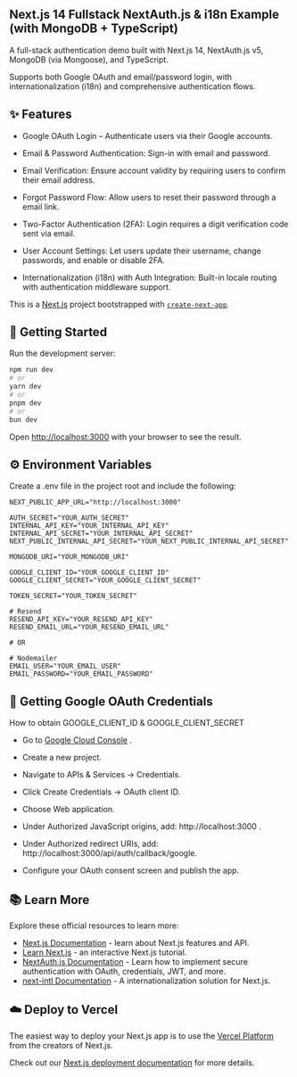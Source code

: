 ## Next.js 14 Fullstack NextAuth.js & i18n Example (with MongoDB + TypeScript)
A full-stack authentication demo built with Next.js 14, NextAuth.js v5, MongoDB (via Mongoose), and TypeScript.

Supports both Google OAuth and email/password login, with internationalization (i18n) and comprehensive authentication flows.

## ✨ Features
- Google OAuth Login – Authenticate users via their Google accounts.

- Email & Password Authentication: Sign-in with email and password.

- Email Verification: Ensure account validity by requiring users to confirm their email address.

- Forgot Password Flow: Allow users to reset their password through a email link.

- Two-Factor Authentication (2FA): Login requires a digit verification code sent via email.

- User Account Settings: Let users update their username, change passwords, and enable or disable 2FA.

- Internationalization (i18n) with Auth Integration: Built-in locale routing with authentication middleware support.

This is a [Next.js](https://nextjs.org/) project bootstrapped with [`create-next-app`](https://github.com/vercel/next.js/tree/canary/packages/create-next-app).

## 🚀 Getting Started

Run the development server:
```bash
npm run dev
# or
yarn dev
# or
pnpm dev
# or
bun dev
```

Open [http://localhost:3000](http://localhost:3000) with your browser to see the result.

## ⚙️ Environment Variables
Create a .env file in the project root and include the following:

```env
NEXT_PUBLIC_APP_URL="http://localhost:3000"

AUTH_SECRET="YOUR_AUTH_SECRET"
INTERNAL_API_KEY="YOUR_INTERNAL_API_KEY"
INTERNAL_API_SECRET="YOUR_INTERNAL_API_SECRET"
NEXT_PUBLIC_INTERNAL_API_SECRET="YOUR_NEXT_PUBLIC_INTERNAL_API_SECRET"

MONGODB_URI="YOUR_MONGODB_URI"

GOOGLE_CLIENT_ID="YOUR_GOOGLE_CLIENT_ID"
GOOGLE_CLIENT_SECRET="YOUR_GOOGLE_CLIENT_SECRET"

TOKEN_SECRET="YOUR_TOKEN_SECRET"

# Resend
RESEND_API_KEY="YOUR_RESEND_API_KEY"
RESEND_EMAIL_URL="YOUR_RESEND_EMAIL_URL"

# OR

# Nodemailer
EMAIL_USER="YOUR_EMAIL_USER"
EMAIL_PASSWORD="YOUR_EMAIL_PASSWORD"
```

## 🔐 Getting Google OAuth Credentials

How to obtain GOOGLE_CLIENT_ID & GOOGLE_CLIENT_SECRET

- Go to [Google Cloud Console](https://console.cloud.google.com/) .

- Create a new project.

- Navigate to APIs & Services → Credentials.
  
- Click Create Credentials → OAuth client ID.
  
- Choose Web application.

- Under Authorized JavaScript origins, add: http://localhost:3000 .

- Under Authorized redirect URIs, add: http://localhost:3000/api/auth/callback/google.

- Configure your OAuth consent screen and publish the app.

## 📚 Learn More

Explore these official resources to learn more:

- [Next.js Documentation](https://nextjs.org/docs) - learn about Next.js features and API.
- [Learn Next.js](https://nextjs.org/learn) - an interactive Next.js tutorial.
- [NextAuth.js Documentation](https://next-auth.js.org) - Learn how to implement secure authentication with OAuth, credentials, JWT, and more.
- [next-intl Documentation](https://next-intl.dev) - A internationalization solution for Next.js.

## ☁️ Deploy to Vercel

The easiest way to deploy your Next.js app is to use the [Vercel Platform](https://vercel.com/new?utm_medium=default-template&filter=next.js&utm_source=create-next-app&utm_campaign=create-next-app-readme) from the creators of Next.js.

Check out our [Next.js deployment documentation](https://nextjs.org/docs/deployment) for more details.
